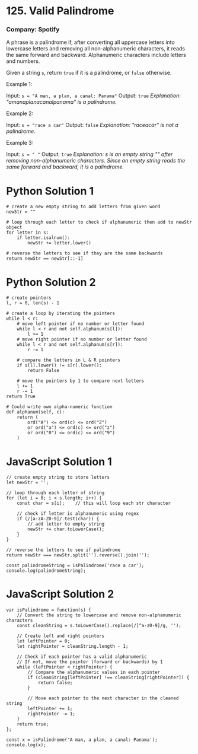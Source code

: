 # 125. Valid Palindrome
### Company: Spotify

A phrase is a palindrome if, after converting all uppercase letters into lowercase letters and removing all non-alphanumeric characters, it reads the same forward and backward. Alphanumeric characters include letters and numbers.

Given a string `s`, return `true` if it is a palindrome, or `false` otherwise.

 

Example 1:

Input: `s = "A man, a plan, a canal: Panama"`
Output: `true`
*Explanation: "amanaplanacanalpanama" is a palindrome.*

Example 2:

Input: `s = "race a car"`
Output: `false`
*Explanation: "raceacar" is not a palindrome.*

Example 3:

Input: `s = " "`
Output: `true`
*Explanation: s is an empty string "" after removing non-alphanumeric characters.*
*Since an empty string reads the same forward and backward, it is a palindrome.*

# Python Solution 1
```
# create a new empty string to add letters from given word
newStr = ""

# loop through each letter to check if alphanumeric then add to newStr object
for letter in s:
    if letter.isalnum():
        newStr += letter.lower()

# reverse the letters to see if they are the same backwards
return newStr == newStr[::-1]
```
# Python Solution 2
```
# create pointers 
l, r = 0, len(s) - 1

# create a loop by iterating the pointers 
while l < r:
    # move left pointer if no number or letter found
    while l < r and not self.alphanum(s[l]):
        l += 1
    # move right pointer if no number or letter found
    while l < r and not self.alphanum(s[r]):
        r -= 1
    
    # compare the letters in L & R pointers
    if s[l].lower() != s[r].lower():
        return False
    
    # move the pointers by 1 to compare next letters
    l += 1
    r -= 1
return True

# Could write own alpha-numeric function
def alphanum(self, c):
    return (
        ord("A") <= ord(c) <= ord("Z")
        or ord("a") <= ord(c) <= ord("z")
        or ord("0") <= ord(c) <= ord("9")
    )
```

# JavaScript Solution 1
```
// create empty string to store letters
let newStr = '';

// loop through each letter of string
for (let i = 0; i < s.length; i++) {
    const char = s[i];    // this will loop each str character
    
    // check if letter is alphanumeric using regex
    if (/[a-zA-Z0-9]/.test(char)) {
        // add letter to empty string
        newStr += char.toLowerCase();
    }
}

// reverse the letters to see if palindrome
return newStr === newStr.split('').reverse().join('');

const palindromeString = isPalindrome('race a car');
console.log(palindromeString);
```

# JavaScript Solution 2
```
var isPalindrome = function(s) {
    // Convert the string to lowercase and remove non-alphanumeric characters
    const cleanString = s.toLowerCase().replace(/[^a-z0-9]/g, '');
    
    // Create left and right pointers
    let leftPointer = 0;
    let rightPointer = cleanString.length - 1;
    
    // Check if each pointer has a valid alphanumeric
    // If not, move the pointer (forward or backwards) by 1
    while (leftPointer < rightPointer) {
        // Compare the alphanumeric values in each pointer
        if (cleanString[leftPointer] !== cleanString[rightPointer]) {
            return false;
        }
        
        // Move each pointer to the next character in the cleaned string
        leftPointer += 1;
        rightPointer -= 1;
    }
    return true;
};

const x = isPalindrome('A man, a plan, a canal: Panama');
console.log(x);
```